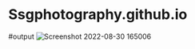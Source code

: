# Ssgphotography.github.io
#output
![Screenshot 2022-08-30 165006](https://user-images.githubusercontent.com/111347556/187977771-6602ae5e-11ab-49da-89e7-c923701b2d03.png)
